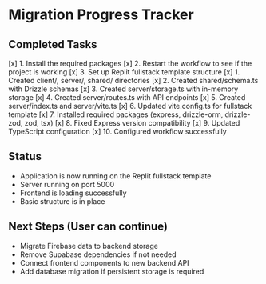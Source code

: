 # Migration Progress Tracker

## Completed Tasks
[x] 1. Install the required packages
[x] 2. Restart the workflow to see if the project is working
[x] 3. Set up Replit fullstack template structure
  [x] 1. Created client/, server/, shared/ directories
  [x] 2. Created shared/schema.ts with Drizzle schemas
  [x] 3. Created server/storage.ts with in-memory storage
  [x] 4. Created server/routes.ts with API endpoints
  [x] 5. Created server/index.ts and server/vite.ts
  [x] 6. Updated vite.config.ts for fullstack template
  [x] 7. Installed required packages (express, drizzle-orm, drizzle-zod, zod, tsx)
  [x] 8. Fixed Express version compatibility
  [x] 9. Updated TypeScript configuration
  [x] 10. Configured workflow successfully

## Status
- Application is now running on the Replit fullstack template
- Server running on port 5000
- Frontend is loading successfully
- Basic structure is in place

## Next Steps (User can continue)
- Migrate Firebase data to backend storage
- Remove Supabase dependencies if not needed
- Connect frontend components to new backend API
- Add database migration if persistent storage is required
